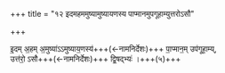 +++
title = "१२ इदमहममुष्यामुष्यायणस्य पाप्मानमुपगूहाम्युत्तरोऽसौ"

+++

इ॒दम् अ॒हम् अ॒मुष्या॑ऽऽमुष्याय॒णस्य॑+++(←नामनिर्देशः)+++ पा॒प्मान॒म् उप॑गूहा॒म्य्,  
उत्त॑रो॒ ऽसौ+++(←नामनिर्देशः)+++ द्वि॒षद्भ्यः॑ ।+++(५)+++  
